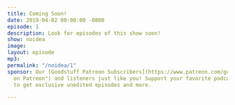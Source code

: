 ```yaml
---
title: Coming Soon!
date: 2019-04-02 00:00:00 -0800
episode: 1
description: Look for episodes of this show soon!
show: noidea
image:
layout: episode
mp3:
permalink: "/noidea/1"
sponsor: Our [Goodstuff Patreon Subscribers](https://www.patreon.com/goodstuff "Goodstuff
  on Patreon") and listeners just like you! Support your favorite podcasts directly
  to get exclusive unedited episodes and more.

---
```


